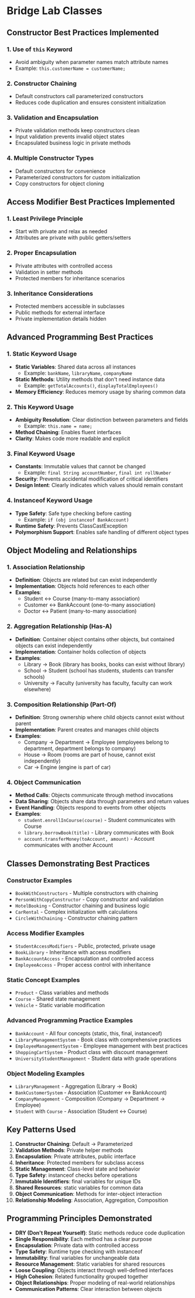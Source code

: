 # Bridge Lab Classes

## Constructor Best Practices Implemented

### 1. Use of `this` Keyword
- Avoid ambiguity when parameter names match attribute names
- Example: `this.customerName = customerName;`

### 2. Constructor Chaining
- Default constructors call parameterized constructors
- Reduces code duplication and ensures consistent initialization

### 3. Validation and Encapsulation
- Private validation methods keep constructors clean
- Input validation prevents invalid object states
- Encapsulated business logic in private methods

### 4. Multiple Constructor Types
- Default constructors for convenience
- Parameterized constructors for custom initialization
- Copy constructors for object cloning

## Access Modifier Best Practices Implemented

### 1. Least Privilege Principle
- Start with private and relax as needed
- Attributes are private with public getters/setters

### 2. Proper Encapsulation
- Private attributes with controlled access
- Validation in setter methods
- Protected members for inheritance scenarios

### 3. Inheritance Considerations
- Protected members accessible in subclasses
- Public methods for external interface
- Private implementation details hidden

## Advanced Programming Best Practices

### 1. Static Keyword Usage
- **Static Variables**: Shared data across all instances
  - Example: `bankName`, `libraryName`, `companyName`
- **Static Methods**: Utility methods that don't need instance data
  - Example: `getTotalAccounts()`, `displayTotalEmployees()`
- **Memory Efficiency**: Reduces memory usage by sharing common data

### 2. This Keyword Usage
- **Ambiguity Resolution**: Clear distinction between parameters and fields
  - Example: `this.name = name;`
- **Method Chaining**: Enables fluent interfaces
- **Clarity**: Makes code more readable and explicit

### 3. Final Keyword Usage
- **Constants**: Immutable values that cannot be changed
  - Example: `final String accountNumber`, `final int rollNumber`
- **Security**: Prevents accidental modification of critical identifiers
- **Design Intent**: Clearly indicates which values should remain constant

### 4. Instanceof Keyword Usage
- **Type Safety**: Safe type checking before casting
  - Example: `if (obj instanceof BankAccount)`
- **Runtime Safety**: Prevents ClassCastException
- **Polymorphism Support**: Enables safe handling of different object types

## Object Modeling and Relationships

### 1. Association Relationship
- **Definition**: Objects are related but can exist independently
- **Implementation**: Objects hold references to each other
- **Examples**:
  - Student ↔ Course (many-to-many association)
  - Customer ↔ BankAccount (one-to-many association)
  - Doctor ↔ Patient (many-to-many association)

### 2. Aggregation Relationship (Has-A)
- **Definition**: Container object contains other objects, but contained objects can exist independently
- **Implementation**: Container holds collection of objects
- **Examples**:
  - Library → Book (library has books, books can exist without library)
  - School → Student (school has students, students can transfer schools)
  - University → Faculty (university has faculty, faculty can work elsewhere)

### 3. Composition Relationship (Part-Of)
- **Definition**: Strong ownership where child objects cannot exist without parent
- **Implementation**: Parent creates and manages child objects
- **Examples**:
  - Company → Department → Employee (employees belong to department, department belongs to company)
  - House → Room (rooms are part of house, cannot exist independently)
  - Car → Engine (engine is part of car)

### 4. Object Communication
- **Method Calls**: Objects communicate through method invocations
- **Data Sharing**: Objects share data through parameters and return values
- **Event Handling**: Objects respond to events from other objects
- **Examples**:
  - `student.enrollInCourse(course)` - Student communicates with Course
  - `library.borrowBook(title)` - Library communicates with Book
  - `account.transferMoney(toAccount, amount)` - Account communicates with another Account

## Classes Demonstrating Best Practices

### Constructor Examples
- `BookWithConstructors` - Multiple constructors with chaining
- `PersonWithCopyConstructor` - Copy constructor and validation
- `HotelBooking` - Constructor chaining and business logic
- `CarRental` - Complex initialization with calculations
- `CircleWithChaining` - Constructor chaining pattern

### Access Modifier Examples
- `StudentAccessModifiers` - Public, protected, private usage
- `BookLibrary` - Inheritance with access modifiers
- `BankAccountAccess` - Encapsulation and controlled access
- `EmployeeAccess` - Proper access control with inheritance

### Static Concept Examples
- `Product` - Class variables and methods
- `Course` - Shared state management
- `Vehicle` - Static variable modification

### Advanced Programming Practice Examples
- `BankAccount` - All four concepts (static, this, final, instanceof)
- `LibraryManagementSystem` - Book class with comprehensive practices
- `EmployeeManagementSystem` - Employee management with best practices
- `ShoppingCartSystem` - Product class with discount management
- `UniversityStudentManagement` - Student data with grade operations

### Object Modeling Examples
- `LibraryManagement` - Aggregation (Library → Book)
- `BankCustomerSystem` - Association (Customer ↔ BankAccount)
- `CompanyManagement` - Composition (Company → Department → Employee)
- `Student` with `Course` - Association (Student ↔ Course)

## Key Patterns Used

1. **Constructor Chaining**: Default → Parameterized
2. **Validation Methods**: Private helper methods
3. **Encapsulation**: Private attributes, public interface
4. **Inheritance**: Protected members for subclass access
5. **Static Management**: Class-level state and behavior
6. **Type Safety**: instanceof checks before operations
7. **Immutable Identifiers**: final variables for unique IDs
8. **Shared Resources**: static variables for common data
9. **Object Communication**: Methods for inter-object interaction
10. **Relationship Modeling**: Association, Aggregation, Composition

## Programming Principles Demonstrated

- **DRY (Don't Repeat Yourself)**: Static methods reduce code duplication
- **Single Responsibility**: Each method has a clear purpose
- **Encapsulation**: Private data with controlled access
- **Type Safety**: Runtime type checking with instanceof
- **Immutability**: final variables for unchangeable data
- **Resource Management**: Static variables for shared resources
- **Loose Coupling**: Objects interact through well-defined interfaces
- **High Cohesion**: Related functionality grouped together
- **Object Relationships**: Proper modeling of real-world relationships
- **Communication Patterns**: Clear interaction between objects
